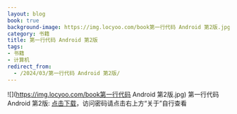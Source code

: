 ```yaml
---
layout: blog
book: true
background-image: https://img.locyoo.com/book第一行代码 Android 第2版.jpg
category: 书籍
title: 第一行代码 Android 第2版
tags:
- 书籍
- 计算机
redirect_from:
  - /2024/03/第一行代码 Android 第2版/
---
```

![](https://img.locyoo.com/book第一行代码 Android 第2版.jpg)
第一行代码 Android 第2版: <a name = "ref1" href="https://url18.ctfile.com/f/50983618-1055874592-60919e?p=3619">点击下载</a>，访问密码请点击右上方“关于”自行查看